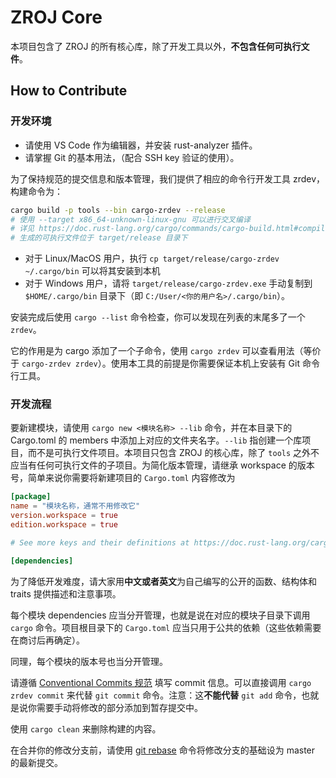 # ZROJ Core

本项目包含了 ZROJ 的所有核心库，除了开发工具以外，**不包含任何可执行文件**。

## How to Contribute

### 开发环境

- 请使用 VS Code 作为编辑器，并安装 rust-analyzer 插件。
- 请掌握 Git 的基本用法，（配合 SSH key 验证的使用）。

为了保持规范的提交信息和版本管理，我们提供了相应的命令行开发工具 zrdev，构建命令为：

```bash
cargo build -p tools --bin cargo-zrdev --release
# 使用 --target x86_64-unknown-linux-gnu 可以进行交叉编译
# 详见 https://doc.rust-lang.org/cargo/commands/cargo-build.html#compilation-options
# 生成的可执行文件位于 target/release 目录下
```

- 对于 Linux/MacOS 用户，执行 `cp target/release/cargo-zrdev ~/.cargo/bin` 可以将其安装到本机
- 对于 Windows 用户，请将 `target/release/cargo-zrdev.exe` 手动复制到 `$HOME/.cargo/bin` 目录下（即 `C:/User/<你的用户名>/.cargo/bin`）。

安装完成后使用 `cargo --list` 命令检查，你可以发现在列表的末尾多了一个 `zrdev`。

它的作用是为 cargo 添加了一个子命令，使用 `cargo zrdev` 可以查看用法（等价于 `cargo-zrdev zrdev`）。使用本工具的前提是你需要保证本机上安装有 Git 命令行工具。

### 开发流程

要新建模块，请使用 `cargo new <模块名称> --lib` 命令，并在本目录下的 Cargo.toml 的 members 中添加上对应的文件夹名字。`--lib` 指创建一个库项目，而不是可执行文件项目。本项目只包含 ZROJ 的核心库，除了 `tools` 之外不应当有任何可执行文件的子项目。为简化版本管理，请继承 workspace 的版本号，简单来说你需要将新建项目的 `Cargo.toml` 内容修改为

```toml
[package]
name = "模块名称，通常不用修改它"
version.workspace = true
edition.workspace = true

# See more keys and their definitions at https://doc.rust-lang.org/cargo/reference/manifest.html

[dependencies]
```

为了降低开发难度，请大家用**中文或者英文**为自己编写的公开的函数、结构体和 traits 提供描述和注意事项。

每个模块 dependencies 应当分开管理，也就是说在对应的模块子目录下调用 `cargo` 命令。项目根目录下的 `Cargo.toml` 应当只用于公共的依赖（这些依赖需要在商讨后再确定）。

同理，每个模块的版本号也当分开管理。

请遵循 [Conventional Commits 规范](https://www.conventionalcommits.org/zh-hans/v1.0.0/) 填写 commit 信息。可以直接调用 `cargo zrdev commit` 来代替 `git commit` 命令。注意：这**不能代替** `git add` 命令，也就是说你需要手动将修改的部分添加到暂存提交中。

使用 `cargo clean` 来删除构建的内容。

在合并你的修改分支前，请使用 [git rebase](https://git-scm.com/docs/git-rebase) 命令将修改分支的基础设为 master 的最新提交。